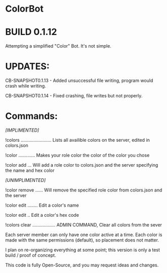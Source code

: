# ColorBot

# BUILD 0.1.12
Attempting a simplified "Color" Bot.
It's not simple.

# UPDATES:
CB-SNAPSHOT0.1.13 - Added unsuccessful file writing, program would crash while writing.

CB-SNAPSHOT0.1.14 - Fixed crashing, file writes but not properly.

# Commands:
  *[IMPLIMENTED]*
  
  !colors ........................ Lists all availible colors on the server, edited in colors.json
  
  !color <COLORNAME> ............. Makes your role color the color of the color you chose
  
  !color add <COLORNAME> <HEX> ... Will add a role color to colors.json and the server specifying the name and hex color
  
  *[UNIMPLIMENTED]*
  
  !color remove <COLORNAME> ...... Will remove the specified role color from colors.json and the server
  
  !color edit <COLORNAME> ........ Edit a color's name
  
  !color edit <COLORNAME> <HEX> .. Edit a color's hex code
  
  !colors clear .................. ADMIN COMMAND, Clear all colors from the sever
  

Each server member can only have one color active at a time.
Each color is made with the same permissions (default), so placement does not matter.

I plan on re-organizing everything at some point; this version is only a test build / proof of concept.

This code is fully Open-Source, and you may request ideas and changes.
